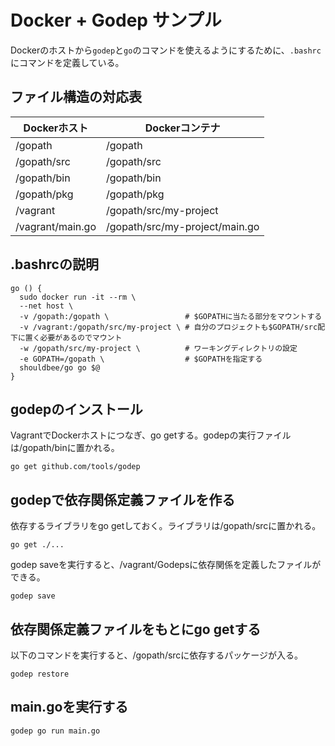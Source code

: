 # Docker + Godep サンプル


Dockerのホストから`godep`と`go`のコマンドを使えるようにするために、`.bashrc`にコマンドを定義している。

## ファイル構造の対応表

Dockerホスト | Dockerコンテナ
------------|----------------
/gopath     | /gopath
/gopath/src     | /gopath/src
/gopath/bin     | /gopath/bin
/gopath/pkg     | /gopath/pkg
/vagrant    | /gopath/src/my-project
/vagrant/main.go | /gopath/src/my-project/main.go

## .bashrcの説明

```
go () {
  sudo docker run -it --rm \
  --net host \
  -v /gopath:/gopath \                 # $GOPATHに当たる部分をマウントする
  -v /vagrant:/gopath/src/my-project \ # 自分のプロジェクトも$GOPATH/src配下に置く必要があるのでマウント
  -w /gopath/src/my-project \          # ワーキングディレクトリの設定
  -e GOPATH=/gopath \                  # $GOPATHを指定する
  shouldbee/go go $@
}
```

## godepのインストール

VagrantでDockerホストにつなぎ、go getする。godepの実行ファイルは/gopath/binに置かれる。

```
go get github.com/tools/godep
```

## godepで依存関係定義ファイルを作る

依存するライブラリをgo getしておく。ライブラリは/gopath/srcに置かれる。

```
go get ./...
```

godep saveを実行すると、/vagrant/Godepsに依存関係を定義したファイルができる。

```
godep save
```

## 依存関係定義ファイルをもとにgo getする

以下のコマンドを実行すると、/gopath/srcに依存するパッケージが入る。

```
godep restore
```

## main.goを実行する

```
godep go run main.go 
```
